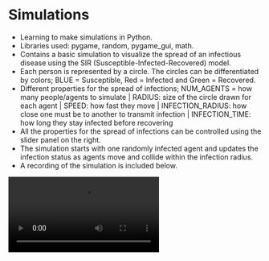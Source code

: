 # Simulations

- Learning to make simulations in Python.
- Libraries used: pygame, random, pygame_gui, math.
- Contains a basic simulation to visualize the spread of an infectious disease using the SIR (Susceptible-Infected-Recovered) model.
- Each person is represented by a circle. The circles can be differentiated by colors; BLUE = Susceptible, Red = Infected and Green = Recovered.
- Different properties for the spread of infections; NUM_AGENTS = how many people/agents to simulate | RADIUS: size of the circle drawn for each agent | SPEED: how fast they move | INFECTION_RADIUS: how close one must be to another to transmit infection | INFECTION_TIME: how long they stay infected before recovering
- All the properties for the spread of infections can be controlled using the slider panel on the right.
- The simulation starts with one randomly infected agent and updates the infection status as agents move and collide within the infection radius.
- A recording of the simulation is included below.
  
![](https://github.com/Vrushall/Simulations/blob/main/Simulation.mp4)
 

